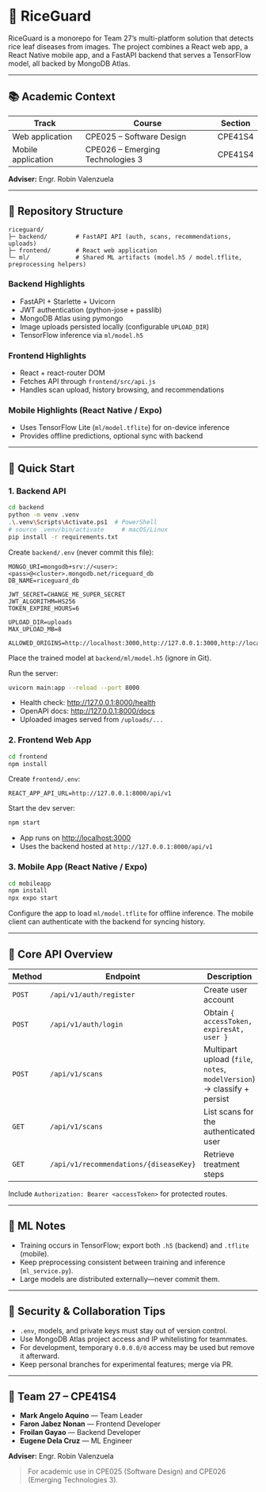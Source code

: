 # 🌾 RiceGuard

RiceGuard is a monorepo for Team&nbsp;27’s multi-platform solution that detects rice leaf diseases from images. The project combines a React web app, a React Native mobile app, and a FastAPI backend that serves a TensorFlow model, all backed by MongoDB Atlas.

---

## 📚 Academic Context

| Track | Course | Section |
|-------|--------|---------|
| Web application | CPE025 – Software Design | CPE41S4 |
| Mobile application | CPE026 – Emerging Technologies 3 | CPE41S4 |

**Adviser:** Engr. Robin Valenzuela

---

## 📁 Repository Structure

```
riceguard/
├─ backend/        # FastAPI API (auth, scans, recommendations, uploads)
├─ frontend/       # React web application
└─ ml/             # Shared ML artifacts (model.h5 / model.tflite, preprocessing helpers)
```

### Backend Highlights
- FastAPI + Starlette + Uvicorn
- JWT authentication (python-jose + passlib)
- MongoDB Atlas using pymongo
- Image uploads persisted locally (configurable `UPLOAD_DIR`)
- TensorFlow inference via `ml/model.h5`

### Frontend Highlights
- React + react-router DOM
- Fetches API through `frontend/src/api.js`
- Handles scan upload, history browsing, and recommendations

### Mobile Highlights (React Native / Expo)
- Uses TensorFlow Lite (`ml/model.tflite`) for on-device inference
- Provides offline predictions, optional sync with backend

---

## 🚀 Quick Start

### 1. Backend API

```bash
cd backend
python -m venv .venv
.\.venv\Scripts\Activate.ps1  # PowerShell
# source .venv/bin/activate     # macOS/Linux
pip install -r requirements.txt
```

Create `backend/.env` (never commit this file):

```env
MONGO_URI=mongodb+srv://<user>:<pass>@<cluster>.mongodb.net/riceguard_db
DB_NAME=riceguard_db

JWT_SECRET=CHANGE_ME_SUPER_SECRET
JWT_ALGORITHM=HS256
TOKEN_EXPIRE_HOURS=6

UPLOAD_DIR=uploads
MAX_UPLOAD_MB=8

ALLOWED_ORIGINS=http://localhost:3000,http://127.0.0.1:3000,http://localhost:5173,http://127.0.0.1:5173
```

Place the trained model at `backend/ml/model.h5` (ignore in Git).

Run the server:

```bash
uvicorn main:app --reload --port 8000
```

* Health check: <http://127.0.0.1:8000/health>
* OpenAPI docs: <http://127.0.0.1:8000/docs>
* Uploaded images served from `/uploads/...`

### 2. Frontend Web App

```bash
cd frontend
npm install
```

Create `frontend/.env`:

```env
REACT_APP_API_URL=http://127.0.0.1:8000/api/v1
```

Start the dev server:

```bash
npm start
```

* App runs on <http://localhost:3000>
* Uses the backend hosted at `http://127.0.0.1:8000/api/v1`

### 3. Mobile App (React Native / Expo)

```bash
cd mobileapp
npm install
npx expo start
```

Configure the app to load `ml/model.tflite` for offline inference. The mobile client can authenticate with the backend for syncing history.

---

## 🔌 Core API Overview

| Method | Endpoint | Description |
|--------|----------|-------------|
| `POST` | `/api/v1/auth/register` | Create user account |
| `POST` | `/api/v1/auth/login` | Obtain `{ accessToken, expiresAt, user }` |
| `POST` | `/api/v1/scans` | Multipart upload (`file`, `notes`, `modelVersion`) → classify + persist |
| `GET`  | `/api/v1/scans` | List scans for the authenticated user |
| `GET`  | `/api/v1/recommendations/{diseaseKey}` | Retrieve treatment steps |

Include `Authorization: Bearer <accessToken>` for protected routes.

---

## 🧠 ML Notes

- Training occurs in TensorFlow; export both `.h5` (backend) and `.tflite` (mobile).
- Keep preprocessing consistent between training and inference (`ml_service.py`).
- Large models are distributed externally—never commit them.

---

## 🔐 Security & Collaboration Tips

- `.env`, models, and private keys must stay out of version control.
- Use MongoDB Atlas project access and IP whitelisting for teammates.
- For development, temporary `0.0.0.0/0` access may be used but remove it afterward.
- Keep personal branches for experimental features; merge via PR.

---

## 👥 Team 27 – CPE41S4

- **Mark Angelo Aquino** — Team Leader
- **Faron Jabez Nonan** — Frontend Developer
- **Froilan Gayao** — Backend Developer
- **Eugene Dela Cruz** — ML Engineer

**Adviser:** Engr. Robin Valenzuela

> For academic use in CPE025 (Software Design) and CPE026 (Emerging Technologies 3).
